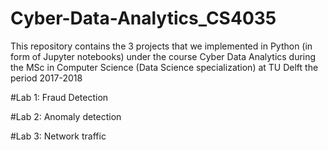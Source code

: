 # Cyber-Data-Analytics_CS4035
 This repository contains the 3 projects that we implemented in Python (in form of Jupyter notebooks) under the course Cyber Data Analytics during the MSc in Computer Science (Data Science specialization) at TU Delft the period 2017-2018

#Lab 1: Fraud Detection

#Lab 2: Anomaly detection

#Lab 3: Network traffic
